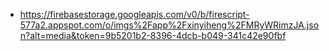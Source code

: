 - https://firebasestorage.googleapis.com/v0/b/firescript-577a2.appspot.com/o/imgs%2Fapp%2Fxinyiheng%2FMRyWRimzJA.json?alt=media&token=9b5201b2-8396-4dcb-b049-341c42e90fbf
